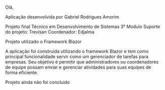 Olá,

Aplicação desenvolvida por Gabriel Rodrigues Amorim

Projeto final Técnico em Desenvolvimento de Sistemas 3° Modulo
Suporte do projeto: Trevisan
Coordenador: Edjalma

Projeto utilizado o Framework Blazor

A aplicação foi construída utilizando o framework Blazor e tem como principal funcionalidade servir como um gerenciador de tarefas para empresas. Seu objetivo é permitir que administradores ou coordenadores de equipe possam enviar e gerenciar atividades para suas equipes de forma eficiente.

Projeto ainda não foi concluido

